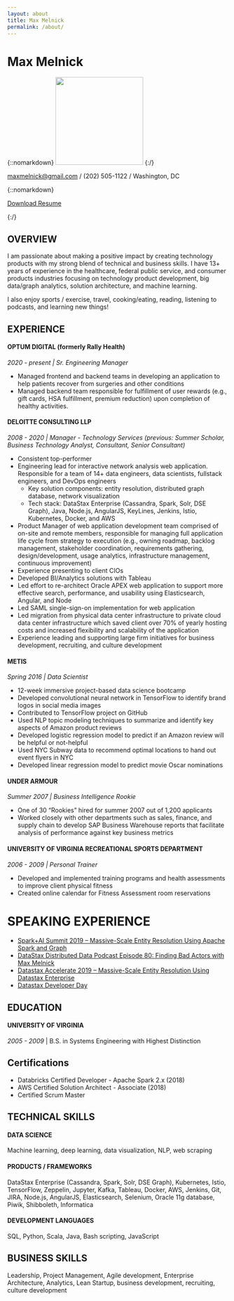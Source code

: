 ```yaml
---
layout: about
title: Max Melnick
permalink: /about/
---
```


# Max Melnick

{::nomarkdown}
<img class="img-circle" height="200" src="/assets/images/author.jpg" width="200"></img>
{:/}

[maxmelnick@gmail.com](mailto:maxmelnick@gmail.com) / (202) 505-1122 / Washington, DC

{::nomarkdown}
<p>
	<a id="resume-download-button" class="btn btn-primary btn-download" href="http://bit.ly/maxjmelnickresume">
	    Download Resume
	</a>
</p>
{:/}

## OVERVIEW
I am passionate about making a positive impact by creating technology products with my strong blend of technical and business skills. I have 13+ years of experience in the healthcare, federal public service, and consumer products industries focusing on technology product development, big data/graph analytics, solution architecture, and machine learning.

I also enjoy sports / exercise, travel, cooking/eating, reading, listening to podcasts, and learning new things!

## EXPERIENCE

#### OPTUM DIGITAL (formerly Rally Health)

*2020 - present \| Sr. Engineering Manager*

- Managed frontend and backend teams in developing an application to help patients recover from surgeries and other conditions
- Managed backend team responsible for fulfillment of user rewards (e.g., gift cards, HSA fulfillment, premium reduction) upon completion of healthy activities.

#### DELOITTE CONSULTING LLP

*2008 - 2020 \| Manager - Technology Services (previous: Summer Scholar, Business Technology Analyst, Consultant, Senior Consultant)*

- Consistent top-performer
- Engineering lead for interactive network analysis web application. Responsible for a team of 14+ data engineers, data scientists, fullstack engineers, and DevOps engineers
  - Key solution components: entity resolution, distributed graph database, network visualization
  - Tech stack: DataStax Enterprise (Cassandra, Spark, Solr, DSE Graph), Java, Node.js, AngularJS, KeyLines, Jenkins, Istio, Kubernetes, Docker, and AWS
- Product Manager of web application development team comprised of on-site and remote members, responsible for managing full application life cycle from strategy to execution (e.g., owning roadmap, backlog management, stakeholder coordination, requirements gathering, design/development, usage analytics, infrastructure management, continuous improvement)
- Experience presenting to client CIOs
- Developed BI/Analytics solutions with Tableau
- Led effort to re-architect Oracle APEX web application to support more effective search, performance, and usability using Elasticsearch, Angular, and Node
- Led SAML single-sign-on implementation for web application
- Led migration from physical data center infrastructure to private cloud data center infrastructure which saved client over 70% of yearly hosting costs and increased flexibility and scalability of the application
- Experience leading and supporting large firm initiatives for business development, recruiting, and culture development

#### METIS

*Spring 2016 \| Data Scientist*

- 12-week immersive project-based data science bootcamp
- Developed convolutional neural network in TensorFlow to identify brand logos in social media images
- Contributed to TensorFlow project on GitHub
- Used NLP topic modeling techniques to summarize and identify key aspects of Amazon product reviews
- Developed logistic regression model to predict if an Amazon review will be helpful or not-helpful
- Used NYC Subway data to recommend optimal locations to hand out event flyers in NYC
- Developed linear regression model to predict movie Oscar nominations


#### UNDER ARMOUR

*Summer 2007 \| Business Intelligence Rookie*

- One of 30 “Rookies” hired for summer 2007 out of 1,200 applicants
- Worked closely with other departments such as sales, finance, and supply chain to develop SAP Business Warehouse reports that facilitate analysis of performance against key business metrics


#### UNIVERSITY OF VIRGINIA RECREATIONAL SPORTS DEPARTMENT
*2006 - 2009 \| Personal Trainer*

- Developed and implemented training programs and health assessments to improve client physical fitness
- Created online calendar for Fitness Assessment room reservations

# SPEAKING EXPERIENCE

- [Spark+AI Summit 2019 – Massive-Scale Entity Resolution Using Apache Spark and Graph](https://databricks.com/session/massive-scale-entity-resolution-using-the-power-of-apache-spark-and-graph)
- [DataStax Distributed Data Podcast Episode 80: Finding Bad Actors with Max Melnick](https://www.youtube.com/watch?v=PHZu-DY6ofY)
- [Datastax Accelerate 2019 – Massive-Scale Entity Resolution Using Datastax Enterprise](https://www.datastax.com/resources/video/datastax-accelerate-2019-massive-scale-entity-resolution-using-power-datastax)
- [Datastax Developer Day](https://www.youtube.com/watch?v=Qsd7WfOahgA)


## EDUCATION


#### UNIVERSITY OF VIRGINIA

*2005 - 2009* \| B.S. in Systems Engineering with Highest Distinction

## Certifications

- Databricks Certified Developer - Apache Spark 2.x (2018)
- AWS Certified Solution Architect - Associate (2018)
- Certified Scrum Master

## TECHNICAL SKILLS

#### DATA SCIENCE

Machine learning, deep learning, data visualization, NLP, web scraping

#### PRODUCTS / FRAMEWORKS

DataStax Enterprise (Cassandra, Spark, Solr, DSE Graph), Kubernetes, Istio, TensorFlow, Zeppelin, Jupyter, Kafka, Tableau, Docker, AWS, Jenkins, Git, JIRA, Node.js, AngularJS, Elasticsearch, Selenium, Oracle 11g database, Piwik, Shibboleth, Informatica

#### DEVELOPMENT LANGUAGES

SQL, Python, Scala, Java, Bash scripting, JavaScript

## BUSINESS SKILLS

Leadership, Project Management, Agile development, Enterprise Architecture, Analytics, Lean Startup, business development, recruiting, culture development
